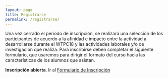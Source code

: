 ```yaml
---
layout: page
title: Registrarse
permalink: /registrarse/
---
```




Una vez cerrado el periodo de inscripción, se realizará una selección
de los participantes de acuerdo a la afinidad e impacto entre la
actividad a desarrollarse durante el WTPC18 y las actividades
laborales y/o de investigación que realiza. Para inscribirse deben
completar el siguiente formulario, que usaremos para dirigir el
formato del curso hacia las características de los alumnos que
asistan.

<!--**Inscripción cerrada**. La inscripción se abrirá a fines
del 2017. La participación en el workshop es gratuita.-->
**Inscripción abierta**. Ir al [Formulario de Inscripción](http://bit.ly/wtpc18-inscripcion)
